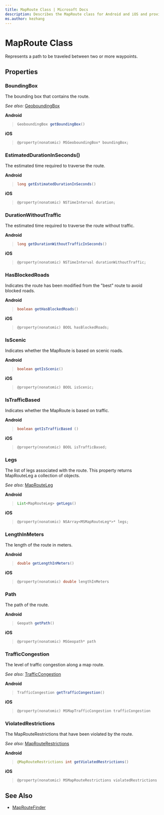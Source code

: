 ```yaml
---
title: MapRoute Class | Microsoft Docs
description: Describes the MapRoute class for Android and iOS and provides the class's properties and additional references.
ms.author: kezhang
---
```


# MapRoute Class

Represents a path to be traveled between two or more waypoints.

## Properties

### BoundingBox

The bounding box that contains the route.

_See also:_ [GeoboundingBox](../map-control-api/geoboundingbox-class.md)

**Android**

>```java
>GeoboundingBox getBoundingBox()
>```

**iOS**

>```objectivec
>@property(nonatomic) MSGeoboundingBox* boundingBox;
>```

### EstimatedDurationInSeconds()

The estimated time required to traverse the route.

**Android**

>```java
>long getEstimatedDurationInSeconds()
>```

**iOS**

>```objectivec
>@property(nonatomic) NSTimeInterval duration;
>```

### DurationWithoutTraffic

The estimated time required to traverse the route without traffic.

**Android**

>```java
>long getDurationWithoutTrafficInSeconds()
>```

**iOS**

>```objectivec
>@property(nonatomic) NSTimeInterval durationWithoutTraffic;
>```

### HasBlockedRoads

Indicates the route has been modified from the "best" route to avoid blocked roads.

**Android**

>```java
>boolean getHasBlockedRoads()
>```

**iOS**

>```objectivec
>@property(nonatomic) BOOL hasBlockedRoads;
>```

### IsScenic 

Indicates whether the MapRoute is based on scenic roads.

**Android**

>```java
>boolean getIsScenic()
>```

**iOS**

>```objectivec
>@property(nonatomic) BOOL isScenic;
>```

### IsTrafficBased  

Indicates whether the MapRoute is based on traffic.

**Android**

>```java
>boolean getIsTrafficBased ()
>```

**iOS**

>```objectivec
>@property(nonatomic) BOOL isTrafficBased;
>```

### Legs  

The list of legs associated with the route. This property returns MapRouteLeg a collection of  objects.

_See also:_ [MapRouteLeg](maprouteleg-class.md)

**Android**

>```java
>List<MapRouteLeg> getLegs()
>```

**iOS**

>```objectivec
>@property(nonatomic) NSArray<MSMapRouteLeg*>* legs;
>```

### LengthInMeters  

The length of the route in meters.

**Android**

>```java
>double getLengthInMeters()
>```

**iOS**

>```objectivec
>@property(nonatomic) double lengthInMeters
>```

### Path  

The path of the route.

**Android**

>```java
>Geopath getPath()
>```

**iOS**

>```objectivec
>@property(nonatomic) MSGeopath* path
>```

### TrafficCongestion  

The level of traffic congestion along a map route.

_See also:_ [TrafficCongestion](trafficcongestion-enumeration.md)

**Android**

>```java
>TrafficCongestion getTrafficCongestion()
>```

**iOS**

>```objectivec
>@property(nonatomic) MSMapTrafficCongestion trafficCongestion
>```

### ViolatedRestrictions   

The MapRouteRestrictions that have been violated by the route.

_See also:_ [MapRouteRestrictions](maprouterestrictions-enumeration.md)

**Android**

>```java
>@MapRouteRestrictions int getViolatedRestrictions()
>```

**iOS**

>```objectivec
>@property(nonatomic) MSMapRouteRestrictions violatedRestrictions
>```

## See Also

* [MapRouteFinder](maproutefinder-class.md)
